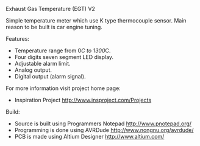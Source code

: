 Exhaust Gas Temperature (EGT) V2

Simple temperature meter which use K type thermocouple sensor.
Main reason to be built is car engine tuning.

Features:
- Temperature range from 0*C to 1300*C.
- Four digits seven segment LED display.
- Adjustable alarm limit.
- Analog output.
- Digital output (alarm signal).

For more information visit project home page:
-  Inspiration Project http://www.insproject.com/Projects

Build:
- Source is built using Programmers Notepad http://www.pnotepad.org/
- Programming is done using AVRDude http://www.nongnu.org/avrdude/
- PCB is made using Altium Designer http://www.altium.com/
